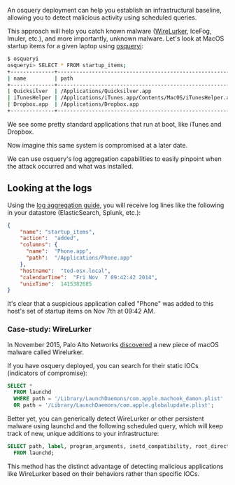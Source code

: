 An osquery deployment can help you establish an infrastructural baseline, allowing you to detect malicious activity using scheduled queries.

This approach will help you catch known malware ([WireLurker](http://bits.blogs.nytimes.com/2014/11/05/malicious-software-campaign-targets-apple-users-in-china/), IceFog, Imuler, etc.), and more importantly, unknown malware. Let's look at MacOS startup items for a given laptop using [osqueryi](../introduction/using-osqueryi.md):

```sh
$ osqueryi
osqueryi> SELECT * FROM startup_items;
+--------------+----------------------------------------------------------+
| name         | path                                                     |
+--------------+----------------------------------------------------------+
| Quicksilver  | /Applications/Quicksilver.app                            |
| iTunesHelper | /Applications/iTunes.app/Contents/MacOS/iTunesHelper.app |
| Dropbox.app  | /Applications/Dropbox.app                                |
+--------------+----------------------------------------------------------+
```

We see some pretty standard applications that run at boot, like iTunes and Dropbox.

Now imagine this same system is compromised at a later date.

We can use osquery's log aggregation capabilities to easily pinpoint when the attack occurred and what was installed.

## Looking at the logs

Using the [log aggregation guide](log-aggregation.md), you will receive log lines like the following in your datastore (ElasticSearch, Splunk, etc.):

```json
{
    "name": "startup_items",
    "action":  "added",
    "columns": {
      "name":  "Phone.app",
      "path":  "/Applications/Phone.app"
    },
    "hostname":  "ted-osx.local",
    "calendarTime":  "Fri Nov  7 09:42:42 2014",
    "unixTime":  1415382685
}
```

It's clear that a suspicious application called "Phone" was added to this host's set of startup items on Nov 7th at 09:42 AM.

### Case-study: WireLurker

In November 2015, Palo Alto Networks [discovered](http://researchcenter.paloaltonetworks.com/2014/11/wirelurker-new-era-os-x-ios-malware/) a new piece of macOS malware called Wirelurker.

If you have osquery deployed, you can search for their static IOCs (indicators of compromise):

```SQL
SELECT *
  FROM launchd
  WHERE path = '/Library/LaunchDaemons/com.apple.machook_damon.plist'
  OR path = '/Library/LaunchDaemons/com.apple.globalupdate.plist';
```

Better yet, you can generically detect WireLurker or other persistent malware using launchd and the following scheduled query, which will keep track of new, unique additions to your infrastructure:

```SQL
SELECT path, label, program_arguments, inetd_compatibility, root_directory
  FROM launchd;
```

This method has the distinct advantage of detecting malicious applications like WireLurker based on their behaviors rather than specific IOCs.
